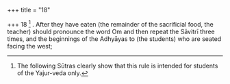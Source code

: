 +++
title = "18"

+++
18 [^5] . After they have eaten (the remainder of the sacrificial food, the teacher) should pronounce the word Om and then repeat the Sāvitrī three times, and the beginnings of the Adhyāyas to (the students) who are seated facing the west;


[^5]:  The following Sūtras clearly show that this rule is intended for students of the Yajur-veda only.

